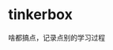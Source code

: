 











































































































# tinkerbox
啥都搞点，记录点别的学习过程
